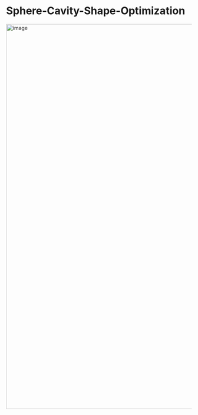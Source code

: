 # Sphere-Cavity-Shape-Optimization

<img width="1045" alt="image" src="https://github.com/user-attachments/assets/04641fcf-18f5-4655-be6a-88db432bf063">
